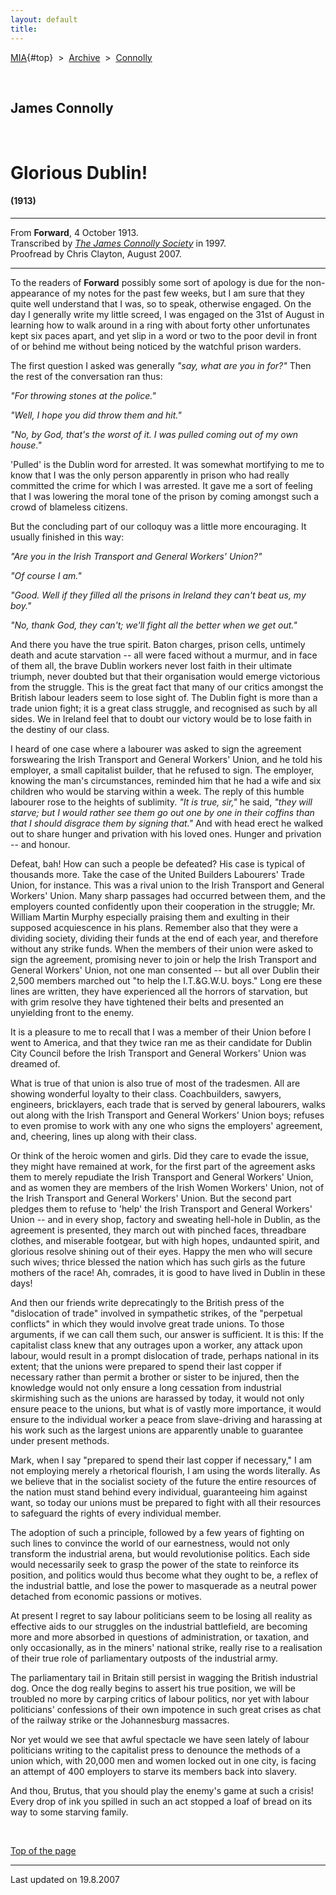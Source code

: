 ```yaml
---
layout: default
title: 
---
```

[MIA](../../../../index.htm){#top}  \> 
[Archive](../../../index.htm)  \>  [Connolly](../../index.htm)

 

## James Connolly

 

# Glorious Dublin!

#### (1913)

------------------------------------------------------------------------

From **Forward**, 4 October 1913.\
Transcribed by [*The James Connolly
Society*](http://www.wageslave.org/jcs/) in 1997.\
Proofread by Chris Clayton, August 2007.

------------------------------------------------------------------------

To the readers of **Forward** possibly some sort of apology is due for
the non-appearance of my notes for the past few weeks, but I am sure
that they quite well understand that I was, so to speak, otherwise
engaged. On the day I generally write my little screed, I was engaged on
the 31st of August in learning how to walk around in a ring with about
forty other unfortunates kept six paces apart, and yet slip in a word or
two to the poor devil in front of or behind me without being noticed by
the watchful prison warders.

The first question I asked was generally *"say, what are you in for?"*
Then the rest of the conversation ran thus:

*"For throwing stones at the police."*

*"Well, I hope you did throw them and hit."*

*"No, by God, that's the worst of it. I was pulled coming out of my own
house."*

'Pulled' is the Dublin word for arrested. It was somewhat mortifying to
me to know that I was the only person apparently in prison who had
really committed the crime for which I was arrested. It gave me a sort
of feeling that I was lowering the moral tone of the prison by coming
amongst such a crowd of blameless citizens.

But the concluding part of our colloquy was a little more encouraging.
It usually finished in this way:

*"Are you in the Irish Transport and General Workers' Union?"*

*"Of course I am."*

*"Good. Well if they filled all the prisons in Ireland they can\'t beat
us, my boy."*

*"No, thank God, they can't; we'll fight all the better when we get
out."*

And there you have the true spirit. Baton charges, prison cells,
untimely death and acute starvation -- all were faced without a murmur,
and in face of them all, the brave Dublin workers never lost faith in
their ultimate triumph, never doubted but that their organisation would
emerge victorious from the struggle. This is the great fact that many of
our critics amongst the British labour leaders seem to lose sight of.
The Dublin fight is more than a trade union fight; it is a great class
struggle, and recognised as such by all sides. We in Ireland feel that
to doubt our victory would be to lose faith in the destiny of our class.

I heard of one case where a labourer was asked to sign the agreement
forswearing the Irish Transport and General Workers' Union, and he told
his employer, a small capitalist builder, that he refused to sign. The
employer, knowing the man's circumstances, reminded him that he had a
wife and six children who would be starving within a week. The reply of
this humble labourer rose to the heights of sublimity. *"It is true,
sir,"* he said, *"they will starve; but I would rather see them go out
one by one in their coffins than that I should disgrace them by signing
that."* And with head erect he walked out to share hunger and privation
with his loved ones. Hunger and privation -- and honour.

Defeat, bah! How can such a people be defeated? His case is typical of
thousands more. Take the case of the United Builders Labourers' Trade
Union, for instance. This was a rival union to the Irish Transport and
General Workers' Union. Many sharp passages had occurred between them,
and the employers counted confidently upon their cooperation in the
struggle; Mr. William Martin Murphy especially praising them and
exulting in their supposed acquiescence in his plans. Remember also that
they were a dividing society, dividing their funds at the end of each
year, and therefore without any strike funds. When the members of their
union were asked to sign the agreement, promising never to join or help
the Irish Transport and General Workers' Union, not one man consented --
but all over Dublin their 2,500 members marched out "to help the
I.T.&G.W.U. boys." Long ere these lines are written, they have
experienced all the horrors of starvation, but with grim resolve they
have tightened their belts and presented an unyielding front to the
enemy.

It is a pleasure to me to recall that I was a member of their Union
before I went to America, and that they twice ran me as their candidate
for Dublin City Council before the Irish Transport and General Workers'
Union was dreamed of.

What is true of that union is also true of most of the tradesmen. All
are showing wonderful loyalty to their class. Coachbuilders, sawyers,
engineers, bricklayers, each trade that is served by general labourers,
walks out along with the Irish Transport and General Workers' Union
boys; refuses to even promise to work with any one who signs the
employers' agreement, and, cheering, lines up along with their class.

Or think of the heroic women and girls. Did they care to evade the
issue, they might have remained at work, for the first part of the
agreement asks them to merely repudiate the Irish Transport and General
Workers' Union, and as women they are members of the Irish Women
Workers\' Union, not of the Irish Transport and General Workers' Union.
But the second part pledges them to refuse to 'help' the Irish Transport
and General Workers' Union -- and in every shop, factory and sweating
hell-hole in Dublin, as the agreement is presented, they march out with
pinched faces, threadbare clothes, and miserable footgear, but with high
hopes, undaunted spirit, and glorious resolve shining out of their eyes.
Happy the men who will secure such wives; thrice blessed the nation
which has such girls as the future mothers of the race! Ah, comrades, it
is good to have lived in Dublin in these days!

And then our friends write deprecatingly to the British press of the
"dislocation of trade" involved in sympathetic strikes, of the
"perpetual conflicts" in which they would involve great trade unions. To
those arguments, if we can call them such, our answer is sufficient. It
is this: If the capitalist class knew that any outrages upon a worker,
any attack upon labour, would result in a prompt dislocation of trade,
perhaps national in its extent; that the unions were prepared to spend
their last copper if necessary rather than permit a brother or sister to
be injured, then the knowledge would not only ensure a long cessation
from industrial skirmishing such as the unions are harassed by today, it
would not only ensure peace to the unions, but what is of vastly more
importance, it would ensure to the individual worker a peace from
slave-driving and harassing at his work such as the largest unions are
apparently unable to guarantee under present methods.

Mark, when I say "prepared to spend their last copper if necessary," I
am not employing merely a rhetorical flourish, I am using the words
literally. As we believe that in the socialist society of the future the
entire resources of the nation must stand behind every individual,
guaranteeing him against want, so today our unions must be prepared to
fight with all their resources to safeguard the rights of every
individual member.

The adoption of such a principle, followed by a few years of fighting on
such lines to convince the world of our earnestness, would not only
transform the industrial arena, but would revolutionise politics. Each
side would necessarily seek to grasp the power of the state to reinforce
its position, and politics would thus become what they ought to be, a
reflex of the industrial battle, and lose the power to masquerade as a
neutral power detached from economic passions or motives.

At present I regret to say labour politicians seem to be losing all
reality as effective aids to our struggles on the industrial
battlefield, are becoming more and more absorbed in questions of
administration, or taxation, and only occasionally, as in the miners'
national strike, really rise to a realisation of their true role of
parliamentary outposts of the industrial army.

The parliamentary tail in Britain still persist in wagging the British
industrial dog. Once the dog really begins to assert his true position,
we will be troubled no more by carping critics of labour politics, nor
yet with labour politicians' confessions of their own impotence in such
great crises as chat of the railway strike or the Johannesburg
massacres.

Nor yet would we see that awful spectacle we have seen lately of labour
politicians writing to the capitalist press to denounce the methods of a
union which, with 20,000 men and women locked out in one city, is facing
an attempt of 400 employers to starve its members back into slavery.

And thou, Brutus, that you should play the enemy's game at such a
crisis! Every drop of ink you spilled in such an act stopped a loaf of
bread on its way to some starving family.

 

[Top of the page](#top)

------------------------------------------------------------------------

Last updated on 19.8.2007
